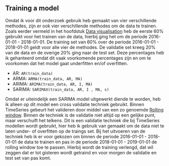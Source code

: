 ## Training a model

Omdat ik voor dit onderzoek gebruik heb gemaakt van vier verschillende methodes, zijn er ook vier verschillende methodes om de data te trainen.
Zoals eerder vermeld in het hoofdstuk [Data visualisation](https://github.com/Emir-Acikgoz-50/Minor-Data-Science/blob/main/Data%20Preprocessing%20hoofdstuk/Data%20Visualization.md) heb de eerste 60% gebruikt voor het trainen van de data, hierbij ging het om de periode 2016-01-01 - 2018-01-01.
De training set van 60% over de periode 2016-01-01 - 2018-01-01 geldt voor alle vier de methodes. De validatie set kreeg 20% van de data en de overige 20% ging naar de test set. Deze percentages heb ik gehanteerd omdat dit vaak voorkomende percentages zijn en om te voorkomen dat het model gaat underfitten en/of overfitten.

* AR: `AR(train_data)`
* ARMA: `ARMA(train_data, AR, MA)`
* ARIMA: `ARIMA(train_data, AR, I, MA)`
* SARIMA: `SARIMAX(train_data, AR, I , MA, s)`

Omdat er uiteindelijk een SARIMA model uitgewerkt diende te worden, heb ik alleen op dit model een cross validatie techniek gebruikt. Binnen TimeSeries gebeurt het valideren door middel van een zo genoemde [Rolling window](https://github.com/Emir-Acikgoz-50/Minor-Data-Science/blob/main/Notebook%20Bewijzen/Code%20rolling%20window.PNG). Binnen de techniek is de validatie niet altijd op een gelijke punt, maar verschuift het telkens. Dit is een validatie techniek die bij TimeSeries modellen wordt gebruikt, hier heb ik gebruik van gemaakt om de data niet te laten under- of overfitten op de traings set. Bij het uitvoeren van de techniek heb ik er voor gekozen om binnen de periode 2016-01-01 - 2018-01-01 de data te trainen en pas in de periode 2018-01-01 - 2019-01-01 de rolling window toe te passen. Hierbij wordt de training verlengd, dat wil zeggen dat er tot gisteren wordt getraind en voor morgen de validatie en test set van pas komt.





